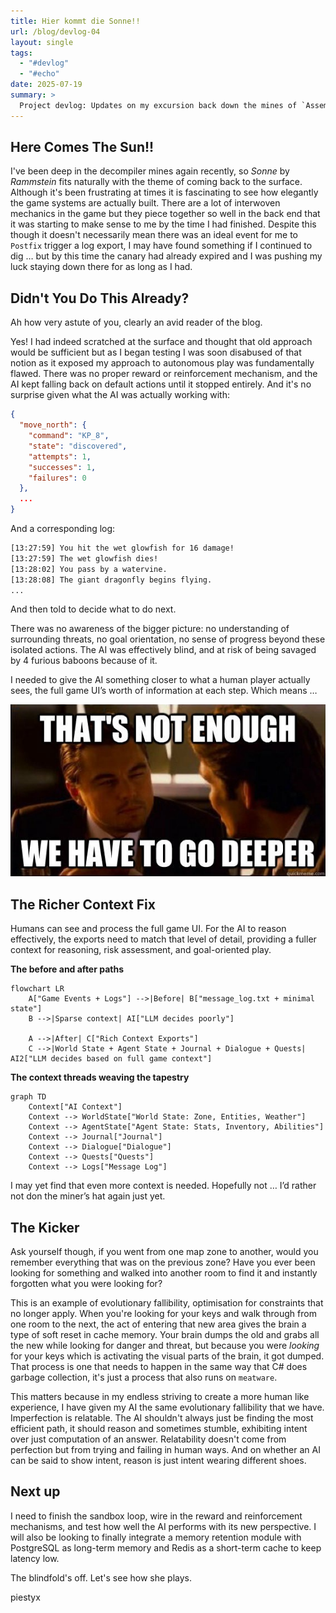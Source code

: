```yaml
---
title: Hier kommt die Sonne!!
url: /blog/devlog-04
layout: single
tags:
  - "#devlog"
  - "#echo"
date: 2025-07-19
summary: >
  Project devlog: Updates on my excursion back down the mines of `AssemblyCSharp.dll`…
---
```

## Here Comes The Sun!!

I've been deep in the decompiler mines again recently, so *Sonne* by *Rammstein* fits naturally with the theme of coming back to the surface. Although it's been frustrating at times it is fascinating to see how elegantly the game systems are actually built. There are a lot of interwoven mechanics in the game but they piece together so well in the back end that it was starting to make sense to me by the time I had finished. Despite this though it doesn't necessarily mean there was an ideal event for me to `Postfix` trigger a log export, I may have found something if I continued to dig … but by this time the canary had already expired and I was pushing my luck staying down there for as long as I had. 

## Didn't You Do This Already?

Ah how very astute of you, clearly an avid reader of the blog.

Yes! I had indeed scratched at the surface and thought that old approach would be sufficient but as I began testing I was soon disabused of that notion as it exposed my approach to autonomous play was fundamentally flawed. There was no proper reward or reinforcement mechanism, and the AI kept falling back on default actions until it stopped entirely. And it's no surprise given what the AI was actually working with:

```json
{
  "move_north": {
    "command": "KP_8",
    "state": "discovered",
    "attempts": 1,
    "successes": 1,
    "failures": 0
  },
  ...
}
```

And a corresponding log:

```txt
[13:27:59] You hit the wet glowfish for 16 damage!
[13:27:59] The wet glowfish dies!
[13:28:02] You pass by a watervine.
[13:28:08] The giant dragonfly begins flying.
...
```

And then told to decide what to do next. 

There was no awareness of the bigger picture: no understanding of surrounding threats, no goal orientation, no sense of progress beyond these isolated actions. The AI was effectively blind, and at risk of being savaged by 4 furious baboons because of it.

I needed to give the AI something closer to what a human player actually sees, the full game UI’s worth of information at each step. Which means …

![We have to go deeper](/images/deeper.png)

## The Richer Context Fix

Humans can see and process the full game UI. For the AI to reason effectively, the exports need to match that level of detail, providing a fuller context for reasoning, risk assessment, and goal-oriented play.

**The before and after paths**

```mermaid
flowchart LR
    A["Game Events + Logs"] -->|Before| B["message_log.txt + minimal state"]
    B -->|Sparse context| AI["LLM decides poorly"]

    A -->|After| C["Rich Context Exports"]
    C -->|World State + Agent State + Journal + Dialogue + Quests| AI2["LLM decides based on full game context"]
```

**The context threads weaving the tapestry**

```mermaid
graph TD
    Context["AI Context"]
    Context --> WorldState["World State: Zone, Entities, Weather"]
    Context --> AgentState["Agent State: Stats, Inventory, Abilities"]
    Context --> Journal["Journal"]
    Context --> Dialogue["Dialogue"]
    Context --> Quests["Quests"]
    Context --> Logs["Message Log"]
```

I may yet find that even more context is needed. Hopefully not … I’d rather not don the miner’s hat again just yet.

## The Kicker

Ask yourself though, if you went from one map zone to another, would you remember everything that was on the previous zone? Have you ever been looking for something and walked into another room to find it and instantly forgotten what you were looking for? 

This is an example of evolutionary fallibility, optimisation for constraints that no longer apply. When you're looking for your keys and walk through from one room to the next, the act of entering that new area gives the brain a type of soft reset in cache memory. Your brain dumps the old and grabs all the new while looking for danger and threat, but because you were _looking_ for your keys which is activating the visual parts of the brain, it got dumped. That process is one that needs to happen in the same way that C# does garbage collection, it's just a process that also runs on `meatware`.

This matters because in my endless striving to create a more human like experience, I have given my AI the same evolutionary fallibility that we have. Imperfection is relatable. The AI shouldn't always just be finding the most efficient path, it should reason and sometimes stumble, exhibiting intent over just computation of an answer. Relatability doesn't come from perfection but from trying and failing in human ways. And on whether an AI can be said to show intent, reason is just intent wearing different shoes.  

## Next up

I need to finish the sandbox loop, wire in the reward and reinforcement mechanisms, and test how well the AI performs with its new perspective. I will also be looking to finally integrate a memory retention module with PostgreSQL as long-term memory and Redis as a short-term cache to keep latency low. 

The blindfold's off. Let's see how she plays.

piestyx


